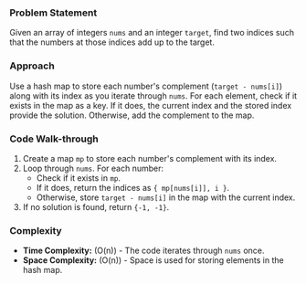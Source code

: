 ### Problem Statement
Given an array of integers `nums` and an integer `target`, find two indices such that the numbers at those indices add up to the target.

### Approach
Use a hash map to store each number's complement (`target - nums[i]`) along with its index as you iterate through `nums`. For each element, check if it exists in the map as a key. If it does, the current index and the stored index provide the solution. Otherwise, add the complement to the map.

### Code Walk-through
1. Create a map `mp` to store each number's complement with its index.
2. Loop through `nums`. For each number:
   - Check if it exists in `mp`.
   - If it does, return the indices as `{ mp[nums[i]], i }`.
   - Otherwise, store `target - nums[i]` in the map with the current index.
3. If no solution is found, return `{-1, -1}`.

### Complexity
- **Time Complexity:** \(O(n)\) - The code iterates through `nums` once.
- **Space Complexity:** \(O(n)\) - Space is used for storing elements in the hash map.
